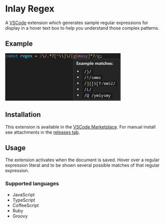# Inlay Regex

A [VSCode](https://github.com/microsoft/vscode) extension which generates sample regular expressions for display in a hover text box to help you understand those complex patterns.

## Example

![Example](example.png)

## Installation

This extension is available in the [VSCode Marketplace](https://marketplace.visualstudio.com/items/Nixinova.inlay-regex).
For manual install see attachments in the [releases tab](https://github.com/Nixinova/Inlay-Regex/releases).

## Usage

The extension activates when the document is saved.
Hover over a regular expression literal and to be shown several possible matches of that regular expression.

### Supported languages
- JavaScript
- TypeScript
- CoffeeScript
- Ruby
- Groovy
